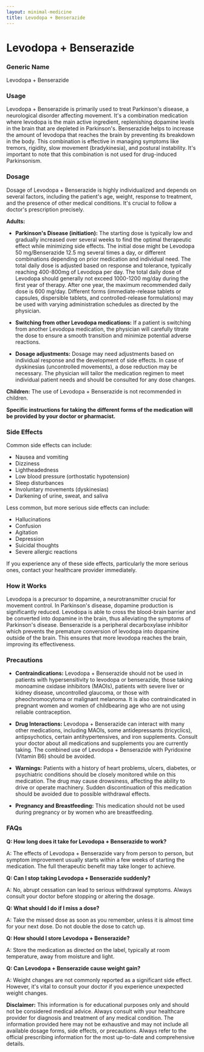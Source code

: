 ```yaml
---
layout: minimal-medicine
title: Levodopa + Benserazide
---
```


# Levodopa + Benserazide
### Generic Name
Levodopa + Benserazide

### Usage
Levodopa + Benserazide is primarily used to treat Parkinson's disease, a neurological disorder affecting movement.  It's a combination medication where levodopa is the main active ingredient, replenishing dopamine levels in the brain that are depleted in Parkinson's. Benserazide helps to increase the amount of levodopa that reaches the brain by preventing its breakdown in the body. This combination is effective in managing symptoms like tremors, rigidity, slow movement (bradykinesia), and postural instability.  It's important to note that this combination is not used for drug-induced Parkinsonism.


### Dosage

Dosage of Levodopa + Benserazide is highly individualized and depends on several factors, including the patient's age, weight, response to treatment, and the presence of other medical conditions. It's crucial to follow a doctor's prescription precisely.

**Adults:**

* **Parkinson's Disease (initiation):**  The starting dose is typically low and gradually increased over several weeks to find the optimal therapeutic effect while minimizing side effects.  The initial dose might be Levodopa 50 mg/Benserazide 12.5 mg several times a day,  or different combinations depending on prior medication and individual need.  The total daily dose is adjusted based on response and tolerance, typically reaching 400-800mg of Levodopa per day. The total daily dose of Levodopa should generally not exceed 1000-1200 mg/day during the first year of therapy. After one year, the maximum recommended daily dose is 600 mg/day. Different forms (immediate-release tablets or capsules, dispersible tablets, and controlled-release formulations) may be used with varying administration schedules as directed by the physician.

* **Switching from other Levodopa medications:** If a patient is switching from another Levodopa medication, the physician will carefully titrate the dose to ensure a smooth transition and minimize potential adverse reactions.

* **Dosage adjustments:** Dosage may need adjustments based on individual response and the development of side effects. In case of dyskinesias (uncontrolled movements), a dose reduction may be necessary.  The physician will tailor the medication regimen to meet individual patient needs and should be consulted for any dose changes.


**Children:** The use of Levodopa + Benserazide is not recommended in children.

**Specific instructions for taking the different forms of the medication will be provided by your doctor or pharmacist.**


### Side Effects

Common side effects can include:

* Nausea and vomiting
* Dizziness
* Lightheadedness
* Low blood pressure (orthostatic hypotension)
* Sleep disturbances
* Involuntary movements (dyskinesias)
* Darkening of urine, sweat, and saliva


Less common, but more serious side effects can include:

* Hallucinations
* Confusion
* Agitation
* Depression
* Suicidal thoughts
* Severe allergic reactions

If you experience any of these side effects, particularly the more serious ones, contact your healthcare provider immediately.


### How it Works

Levodopa is a precursor to dopamine, a neurotransmitter crucial for movement control. In Parkinson's disease, dopamine production is significantly reduced. Levodopa is able to cross the blood-brain barrier and be converted into dopamine in the brain, thus alleviating the symptoms of Parkinson's disease.  Benserazide is a peripheral decarboxylase inhibitor which prevents the premature conversion of levodopa into dopamine outside of the brain. This ensures that more levodopa reaches the brain, improving its effectiveness.


### Precautions

* **Contraindications:**  Levodopa + Benserazide should not be used in patients with hypersensitivity to levodopa or benserazide, those taking monoamine oxidase inhibitors (MAOIs), patients with severe liver or kidney disease, uncontrolled glaucoma,  or those with pheochromocytoma or malignant melanoma.  It is also contraindicated in pregnant women and women of childbearing age who are not using reliable contraception.


* **Drug Interactions:**  Levodopa + Benserazide can interact with many other medications, including MAOIs, some antidepressants (tricyclics), antipsychotics, certain antihypertensives, and iron supplements.  Consult your doctor about all medications and supplements you are currently taking.  The combined use of Levodopa + Benserazide with Pyridoxine (Vitamin B6) should be avoided.


* **Warnings:** Patients with a history of heart problems, ulcers, diabetes, or psychiatric conditions should be closely monitored while on this medication.  The drug may cause drowsiness, affecting the ability to drive or operate machinery.  Sudden discontinuation of this medication should be avoided due to possible withdrawal effects.

* **Pregnancy and Breastfeeding:** This medication should not be used during pregnancy or by women who are breastfeeding.


### FAQs

**Q: How long does it take for Levodopa + Benserazide to work?**

A: The effects of Levodopa + Benserazide vary from person to person, but symptom improvement usually starts within a few weeks of starting the medication.  The full therapeutic benefit may take longer to achieve.

**Q: Can I stop taking Levodopa + Benserazide suddenly?**

A: No, abrupt cessation can lead to serious withdrawal symptoms.  Always consult your doctor before stopping or altering the dosage.

**Q: What should I do if I miss a dose?**

A: Take the missed dose as soon as you remember, unless it is almost time for your next dose.  Do not double the dose to catch up.

**Q: How should I store Levodopa + Benserazide?**

A: Store the medication as directed on the label, typically at room temperature, away from moisture and light.

**Q: Can Levodopa + Benserazide cause weight gain?**

A:  Weight changes are not commonly reported as a significant side effect. However, it's vital to consult your doctor if you experience unexpected weight changes.


**Disclaimer:** This information is for educational purposes only and should not be considered medical advice. Always consult with your healthcare provider for diagnosis and treatment of any medical condition.  The information provided here may not be exhaustive and may not include all available dosage forms, side effects, or precautions.  Always refer to the official prescribing information for the most up-to-date and comprehensive details.
